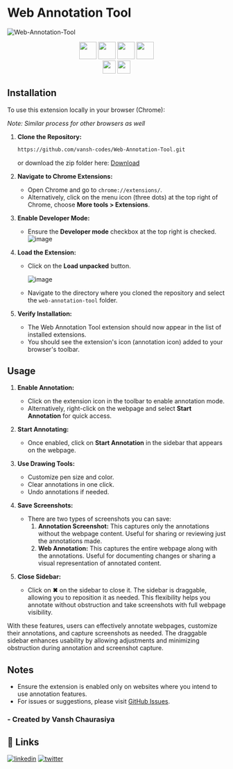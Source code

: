 # Web Annotation Tool

![Web-Annotation-Tool](https://socialify.git.ci/vansh-codes/Web-Annotation-Tool/image?description=1&descriptionEditable=Web%20Annotation%20Tool%3A%20Browser%20extension%20for%20annotating%20webpages%20with%20drawing%20tools.%20Customize%20annotations%20and%20save%20screenshots%20effortlessly.&font=Bitter&name=1&owner=1&pattern=Floating%20Cogs&theme=Dark)


<div align="center">
<img src="https://forthebadge.com/images/badges/built-with-love.svg" height=40px/> <img src="https://api.visitorbadge.io/api/visitors?path=https%3A%2F%2Fgithub.com%2Fvansh-codes%2FWeb-Annotation-Tool&label=visitors&countColor=%2337d67a&style=for-the-badge&labelStyle=upper" height=40px /> <img src="https://img.shields.io/github/last-commit/vansh-codes/Web-Annotation-Tool?style=for-the-badge" height=40px />
<img src="https://img.shields.io/github/repo-size/vansh-codes/Web-Annotation-Tool?style=for-the-badge" height=40px> <br/>
<img src="https://img.shields.io/badge/vercel-%23000000.svg?style=for-the-badge&logo=vercel&logoColor=white" height=30px /> <img src="https://vercelbadge.vercel.app/api/vansh-codes/Web-Annotation-Tool?style=for-the-badge" height=30px />

</div>


## Installation
To use this extension locally in your browser (Chrome):

*Note: Similar process for other browsers as well*

1. **Clone the Repository:**
   ```bash
   https://github.com/vansh-codes/Web-Annotation-Tool.git
   ```

   or download the zip folder here: [Download](https://github.com/vansh-codes/Web-Annotation-Tool/archive/refs/heads/main.zip)

2. **Navigate to Chrome Extensions:**
   - Open Chrome and go to `chrome://extensions/`.
   - Alternatively, click on the menu icon (three dots) at the top right of Chrome, choose **More tools > Extensions**.

3. **Enable Developer Mode:**
   - Ensure the **Developer mode** checkbox at the top right is checked.
     ![image](https://github.com/vansh-codes/Web-Annotation-Tool/assets/114163734/2ed29192-c673-47f2-a57e-6945f2d34015)


4. **Load the Extension:**
   - Click on the **Load unpacked** button.
     
     ![image](https://github.com/vansh-codes/Web-Annotation-Tool/assets/114163734/470ff12e-627a-43a1-b3ff-753f3644f852)

   - Navigate to the directory where you cloned the repository and select the `web-annotation-tool` folder.

5. **Verify Installation:**
   - The Web Annotation Tool extension should now appear in the list of installed extensions.
   - You should see the extension's icon (annotation icon) added to your browser's toolbar.

## Usage

1. **Enable Annotation:**
   - Click on the extension icon in the toolbar to enable annotation mode.
   - Alternatively, right-click on the webpage and select **Start Annotation** for quick access.

2. **Start Annotating:**
   - Once enabled, click on **Start Annotation** in the sidebar that appears on the webpage.

3. **Use Drawing Tools:**
   - Customize pen size and color.
   - Clear annotations in one click.
   - Undo annotations if needed.

4. **Save Screenshots:**
   - There are two types of screenshots you can save:
     1. **Annotation Screenshot:** This captures only the annotations without the webpage content. Useful for sharing or reviewing just the annotations made.
     2. **Web Annotation:** This captures the entire webpage along with the annotations. Useful for documenting changes or sharing a visual representation of annotated content.

5. **Close Sidebar:**
   - Click on **✖** on the sidebar to close it. The sidebar is draggable, allowing you to reposition it as needed. This flexibility helps you annotate without obstruction and take screenshots with full webpage visibility.

With these features, users can effectively annotate webpages, customize their annotations, and capture screenshots as needed. The draggable sidebar enhances usability by allowing adjustments and minimizing obstruction during annotation and screenshot capture.


## Notes
- Ensure the extension is enabled only on websites where you intend to use annotation features.
- For issues or suggestions, please visit [GitHub Issues](https://github.com/vansh-codes/web-annotation-tool/issues).



### - Created by **Vansh Chaurasiya** 


## 🔗 Links
[![linkedin](https://img.shields.io/badge/linkedin-0A66C2?style=for-the-badge&logo=linkedin&logoColor=white)](https://www.linkedin.com/in/vanshchaurasiya24)
[![twitter](https://img.shields.io/badge/twitter-1DA1F2?style=for-the-badge&logo=twitter&logoColor=white)](https://www.twitter.com/vanshchaurasiy4)
